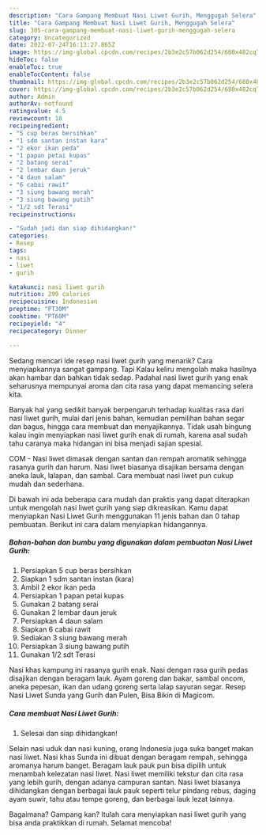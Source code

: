 ```yaml
---
description: "Cara Gampang Membuat Nasi Liwet Gurih, Menggugah Selera"
title: "Cara Gampang Membuat Nasi Liwet Gurih, Menggugah Selera"
slug: 305-cara-gampang-membuat-nasi-liwet-gurih-menggugah-selera
category: Uncategorized
date: 2022-07-24T16:13:27.865Z
image: https://img-global.cpcdn.com/recipes/2b3e2c57b062d254/680x482cq70/nasi-liwet-gurih-foto-resep-utama.jpg
hideToc: false
enableToc: true
enableTocContent: false
thumbnail: https://img-global.cpcdn.com/recipes/2b3e2c57b062d254/680x482cq70/nasi-liwet-gurih-foto-resep-utama.jpg
cover: https://img-global.cpcdn.com/recipes/2b3e2c57b062d254/680x482cq70/nasi-liwet-gurih-foto-resep-utama.jpg
author: Admin
authorAv: notfound
ratingvalue: 4.5
reviewcount: 18
recipeingredient:
- "5 cup beras bersihkan"
- "1 sdm santan instan kara"
- "2 ekor ikan peda"
- "1 papan petai kupas"
- "2 batang serai"
- "2 lembar daun jeruk"
- "4 daun salam"
- "6 cabai rawit"
- "3 siung bawang merah"
- "3 siung bawang putih"
- "1/2 sdt Terasi"
recipeinstructions:

- "Sudah jadi dan siap dihidangkan!"
categories:
- Resep
tags:
- nasi
- liwet
- gurih

katakunci: nasi liwet gurih 
nutrition: 299 calories
recipecuisine: Indonesian
preptime: "PT30M"
cooktime: "PT60M"
recipeyield: "4"
recipecategory: Dinner

---
```



Sedang mencari ide resep nasi liwet gurih yang menarik? Cara menyiapkannya sangat gampang. Tapi Kalau keliru mengolah maka hasilnya akan hambar dan bahkan tidak sedap. Padahal nasi liwet gurih yang enak seharusnya mempunyai aroma dan cita rasa yang dapat memancing selera kita.


Banyak hal yang sedikit banyak berpengaruh terhadap kualitas rasa dari nasi liwet gurih, mulai dari jenis bahan, kemudian pemilihan bahan segar dan bagus, hingga cara membuat dan menyajikannya. Tidak usah bingung kalau ingin menyiapkan nasi liwet gurih enak di rumah, karena asal sudah tahu caranya maka hidangan ini bisa menjadi sajian spesial.

COM - Nasi liwet dimasak dengan santan dan rempah aromatik sehingga rasanya gurih dan harum. Nasi liwet biasanya disajikan bersama dengan aneka lauk, lalapan, dan sambal. Cara membuat nasi liwet pun cukup mudah dan sederhana.


Di bawah ini ada beberapa cara mudah dan praktis yang dapat diterapkan untuk mengolah nasi liwet gurih yang siap dikreasikan. Kamu dapat menyiapkan Nasi Liwet Gurih menggunakan 11 jenis bahan dan 0 tahap pembuatan. Berikut ini cara dalam menyiapkan hidangannya.

<!--inarticleads1-->

##### Bahan-bahan dan bumbu yang digunakan dalam pembuatan Nasi Liwet Gurih:

1. Persiapkan 5 cup beras bersihkan
1. Siapkan 1 sdm santan instan (kara)
1. Ambil 2 ekor ikan peda
1. Persiapkan 1 papan petai kupas
1. Gunakan 2 batang serai
1. Gunakan 2 lembar daun jeruk
1. Persiapkan 4 daun salam
1. Siapkan 6 cabai rawit
1. Sediakan 3 siung bawang merah
1. Persiapkan 3 siung bawang putih
1. Gunakan 1/2 sdt Terasi


Nasi khas kampung ini rasanya gurih enak. Nasi dengan rasa gurih pedas disajikan dengan beragam lauk. Ayam goreng dan bakar, sambal oncom, aneka pepesan, ikan dan udang goreng serta lalap sayuran segar. Resep Nasi Liwet Sunda yang Gurih dan Pulen, Bisa Bikin di Magicom. 

<!--inarticleads2-->

##### Cara membuat Nasi Liwet Gurih:


1. Selesai dan siap dihidangkan!

Selain nasi uduk dan nasi kuning, orang Indonesia juga suka banget makan nasi liwet. Nasi khas Sunda ini dibuat dengan beragam rempah, sehingga aromanya harum banget. Beragam lauk pauk pun bisa dipilih untuk menambah kelezatan nasi liwet. Nasi liwet memiliki tekstur dan cita rasa yang lebih gurih, dengan adanya campuran santan. Nasi liwet biasanya dihidangkan dengan berbagai lauk pauk seperti telur pindang rebus, daging ayam suwir, tahu atau tempe goreng, dan berbagai lauk lezat lainnya. 

Bagaimana? Gampang kan? Itulah cara menyiapkan nasi liwet gurih yang bisa anda praktikkan di rumah. Selamat mencoba!
